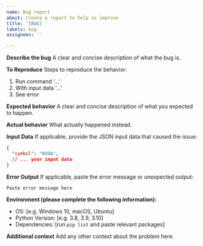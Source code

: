 ```yaml
---
name: Bug report
about: Create a report to help us improve
title: '[BUG] '
labels: bug
assignees: ''

---
```


**Describe the bug**
A clear and concise description of what the bug is.

**To Reproduce**
Steps to reproduce the behavior:
1. Run command '...'
2. With input data '...'
3. See error

**Expected behavior**
A clear and concise description of what you expected to happen.

**Actual behavior**
What actually happened instead.

**Input Data**
If applicable, provide the JSON input data that caused the issue:
```json
{
  "symbol": "NVDA",
  // ... your input data
}
```

**Error Output**
If applicable, paste the error message or unexpected output:
```
Paste error message here
```

**Environment (please complete the following information):**
 - OS: [e.g. Windows 10, macOS, Ubuntu]
 - Python Version: [e.g. 3.8, 3.9, 3.10]
 - Dependencies: [run `pip list` and paste relevant packages]

**Additional context**
Add any other context about the problem here.
